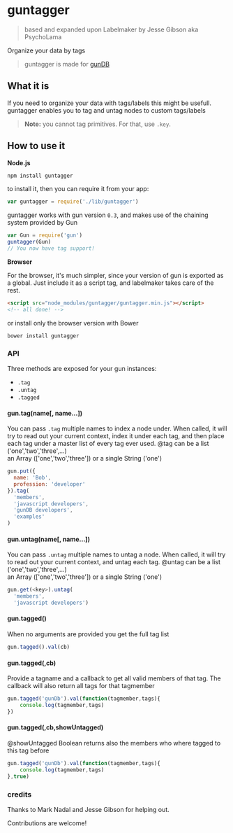 guntagger
==========
> based and expanded upon Labelmaker by Jesse Gibson aka PsychoLama

Organize your data by tags

> guntagger is made for [gunDB](https://github.com/amark/gun/)

## What it is
If you need to organize your data with tags/labels this might be usefull. guntagger enables you to tag and untag nodes to custom tags/labels

> **Note:** you cannot tag primitives. For that, use `.key`.

## How to use it
**Node.js**

```bash
npm install guntagger
```
to install it, then you can require it from your app:
```javascript
var guntagger = require('./lib/guntagger')
```

guntagger works with gun version `0.3`, and makes use of the chaining system provided by Gun

```javascript
var Gun = require('gun')
guntagger(Gun)
// You now have tag support!
```

**Browser**

For the browser, it's much simpler, since your version of gun is exported as a global. Just include it as a script tag, and labelmaker takes care of the rest.

```html
<script src="node_modules/guntagger/guntagger.min.js"></script>
<!-- all done! -->
```
or install only the browser version with Bower
```
bower install guntagger
```
### API
Three methods are exposed for your gun instances:

 - `.tag`
 - `.untag`
 - `.tagged`

#### gun.tag(name[, name...])
You can pass `.tag` multiple names to index a node under. When called, it will try to read out your current context, index it under each tag, and then place each tag under a master list of every tag ever used.
@tag  can be a list ('one','two','three',...)  
an Array (['one','two','three']) 
or a single String ('one')

```javascript
gun.put({
  name: 'Bob',
  profession: 'developer'
}).tag(
  'members',
  'javascript developers',
  'gunDB developers',
  'examples'
)
```
#### gun.untag(name[, name...])
You can pass `.untag` multiple names to untag a node. When called, it will try to read out your current context, and untag each tag.
@untag  can be a list ('one','two','three',...)  
an Array (['one','two','three']) 
or a single String ('one')

```javascript
gun.get(<key>).untag(
  'members',
  'javascript developers')
```

#### gun.tagged()
When no arguments are provided you get the full tag list
```javascript
gun.tagged().val(cb)
```

#### gun.tagged(<tagname>,cb)
Provide a tagname and a callback to get all valid members of that tag.
The callback will also return all tags for that tagmember
```javascript
gun.tagged('gunDb').val(function(tagmember,tags){
    console.log(tagmember,tags)
})
```

#### gun.tagged(<tagname>,cb,showUntagged)
@showUntagged Boolean returns also the members who where tagged to this tag before

```javascript
gun.tagged('gunDb').val(function(tagmember,tags){
    console.log(tagmember,tags)
},true)
```

### credits
Thanks to Mark Nadal and Jesse Gibson for helping out.

 
Contributions are welcome!
